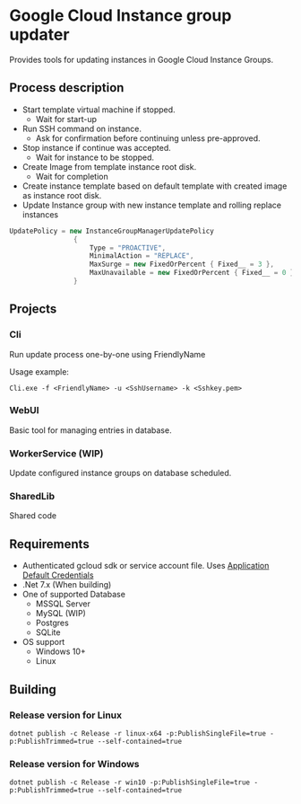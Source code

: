 # Google Cloud Instance group updater

Provides tools for updating instances in Google Cloud Instance Groups.

## Process description

- Start template virtual machine if stopped.
  - Wait for start-up
- Run SSH command on instance.
  - Ask for confirmation before continuing unless pre-approved.
- Stop instance if continue was accepted.
  - Wait for instance to be stopped.
- Create Image from template instance root disk.
  - Wait for completion
- Create instance template based on default template with created image as instance root disk.
- Update Instance group with new instance template and rolling replace instances

``` C#
UpdatePolicy = new InstanceGroupManagerUpdatePolicy
                {
                    Type = "PROACTIVE",
                    MinimalAction = "REPLACE",
                    MaxSurge = new FixedOrPercent { Fixed__ = 3 },
                    MaxUnavailable = new FixedOrPercent { Fixed__ = 0 },
                }
```

## Projects

### Cli

Run update process one-by-one using FriendlyName

Usage example:

``` shell
Cli.exe -f <FriendlyName> -u <SshUsername> -k <Sshkey.pem>
```

### WebUI

Basic tool for managing entries in database.

### WorkerService (WIP)

Update configured instance groups on database scheduled.

### SharedLib

Shared code

## Requirements

- Authenticated gcloud sdk or service account file. Uses [Application Default Credentials](https://cloud.google.com/docs/authentication/provide-credentials-adc)
- .Net 7.x (When building)
- One of supported Database
  - MSSQL Server
  - MySQL (WIP)
  - Postgres
  - SQLite
- OS support
  - Windows 10+
  - Linux

## Building

### Release version for Linux

``` shell
dotnet publish -c Release -r linux-x64 -p:PublishSingleFile=true -p:PublishTrimmed=true --self-contained=true
```

### Release version for Windows

``` shell
dotnet publish -c Release -r win10 -p:PublishSingleFile=true -p:PublishTrimmed=true --self-contained=true
```
